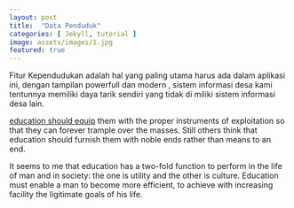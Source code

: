 ```yaml
---
layout: post
title:  "Data Penduduk"
categories: [ Jekyll, tutorial ]
image: assets/images/1.jpg
featured: true
---
```

Fitur Kependudukan adalah hal yang paling utama harus ada dalam aplikasi ini, dengan tampilan powerfull dan modern , sistem informasi desa kami tentunnya memiliki daya tarik sendiri yang tidak di miliki sistem informasi desa lain.

<a href="#">education should equip</a> them with the proper instruments of exploitation so that they can forever trample over the masses. Still others think that education should furnish them with noble ends rather than means to an end.

It seems to me that education has a two-fold function to perform in the life of man and in society: the one is utility and the other is culture. Education must enable a man to become more efficient, to achieve with increasing facility the ligitimate goals of his life.